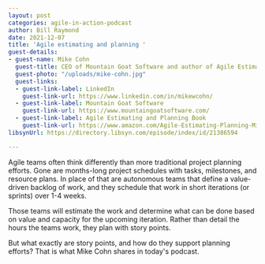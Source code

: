 ```yaml
---
layout: post
categories: agile-in-action-podcast
author: Bill Raymond
date: 2021-12-07
title: 'Agile estimating and planning '
guest-details:
- guest-name: Mike Cohn
  guest-title: CEO of Mountain Goat Software and author of Agile Estimating and Planning
  guest-photo: "/uploads/mike-cohn.jpg"
  guest-links:
  - guest-link-label: LinkedIn
    guest-link-url: https://www.linkedin.com/in/mikewcohn/
  - guest-link-label: Mountain Goat Software
    guest-link-url: https://www.mountaingoatsoftware.com/
  - guest-link-label: Agile Estimating and Planning Book
    guest-link-url: https://www.amazon.com/Agile-Estimating-Planning-Mike-Cohn/dp/0131479415
libsynUrl: https://directory.libsyn.com/episode/index/id/21386594

---
```

Agile teams often think differently than more traditional project planning efforts. Gone are months-long project schedules with tasks, milestones, and resource plans. In place of that are autonomous teams that define a value-driven backlog of work, and they schedule that work in short iterations (or sprints) over 1-4 weeks.

Those teams will estimate the work and determine what can be done based on value and capacity for the upcoming iteration. Rather than detail the hours the teams work, they plan with story points.

But what exactly are story points, and how do they support planning efforts? That is what Mike Cohn shares in today's podcast.